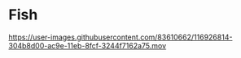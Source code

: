 # Fish
https://user-images.githubusercontent.com/83610662/116926814-304b8d00-ac9e-11eb-8fcf-3244f7162a75.mov


